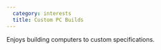 ```yaml
---
  category: interests
  title: Custom PC Builds
---
```


Enjoys building computers to custom specifications.
